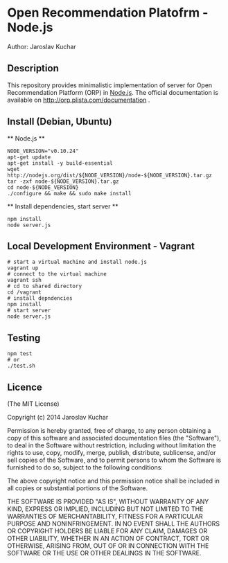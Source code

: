 # Open Recommendation Platofrm - Node.js

Author: Jaroslav Kuchar

## Description
This repository provides minimalistic implementation of server for Open Recommendation Platform (ORP) in <a href="http://nodejs.org/">Node.js</a>. 
The official documentation is available on http://orp.plista.com/documentation .

## Install (Debian, Ubuntu)

** Node.js ** 
```
NODE_VERSION="v0.10.24"
apt-get update 
apt-get install -y build-essential
wget http://nodejs.org/dist/${NODE_VERSION}/node-${NODE_VERSION}.tar.gz 
tar -zxf node-${NODE_VERSION}.tar.gz
cd node-${NODE_VERSION}
./configure && make && sudo make install
```

** Install dependencies, start server ** 
```
npm install 
node server.js
```

## Local Development Environment - Vagrant
```
# start a virtual machine and install node.js
vagrant up
# connect to the virtual machine
vagrant ssh
# cd to shared directory
cd /vagrant
# install depndencies
npm install 
# start server
node server.js
```

## Testing
```
npm test
# or 
./test.sh
```

## Licence

(The MIT License)

Copyright (c) 2014 Jaroslav Kuchar

Permission is hereby granted, free of charge, to any person
obtaining a copy of this software and associated documentation
files (the "Software"), to deal in the Software without
restriction, including without limitation the rights to use,
copy, modify, merge, publish, distribute, sublicense, and/or sell
copies of the Software, and to permit persons to whom the
Software is furnished to do so, subject to the following
conditions:

The above copyright notice and this permission notice shall be
included in all copies or substantial portions of the Software.

THE SOFTWARE IS PROVIDED "AS IS", WITHOUT WARRANTY OF ANY KIND,
EXPRESS OR IMPLIED, INCLUDING BUT NOT LIMITED TO THE WARRANTIES
OF MERCHANTABILITY, FITNESS FOR A PARTICULAR PURPOSE AND
NONINFRINGEMENT. IN NO EVENT SHALL THE AUTHORS OR COPYRIGHT
HOLDERS BE LIABLE FOR ANY CLAIM, DAMAGES OR OTHER LIABILITY,
WHETHER IN AN ACTION OF CONTRACT, TORT OR OTHERWISE, ARISING
FROM, OUT OF OR IN CONNECTION WITH THE SOFTWARE OR THE USE OR
OTHER DEALINGS IN THE SOFTWARE.